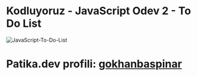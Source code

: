 # Kodluyoruz - JavaScript Odev 2 - To Do List

![JavaScript-To-Do-List](https://user-images.githubusercontent.com/116072010/220063066-d7dba871-06d2-4a8f-8b50-30479919fef8.png)

# Patika.dev profili: [gokhanbaspinar](https://app.patika.dev/gokhanbaspinar)
